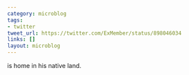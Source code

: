 ```yaml
---
category: microblog
tags:
- twitter
tweet_url: https://twitter.com/ExMember/status/898046034
links: []
layout: microblog
---
```

is home in his native land.
